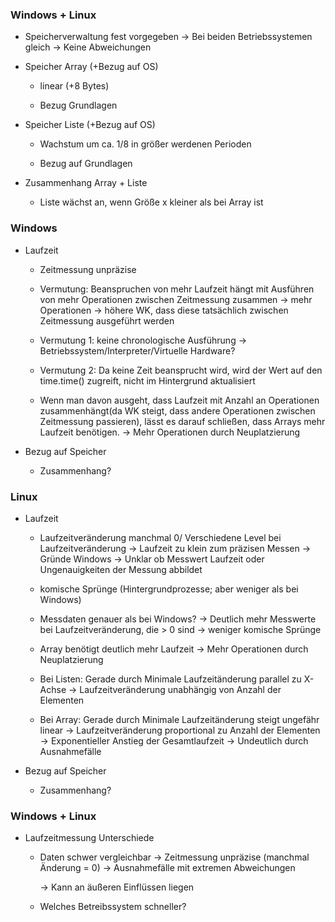 

### Windows + Linux
- Speicherverwaltung fest vorgegeben
    -> Bei beiden Betriebssystemen gleich
    -> Keine Abweichungen

- Speicher Array (+Bezug auf OS)
    - linear (+8 Bytes)

    - Bezug Grundlagen

- Speicher Liste (+Bezug auf OS)
    - Wachstum um ca. 1/8 in größer werdenen Perioden

    - Bezug auf Grundlagen
- Zusammenhang Array + Liste
    - Liste wächst an, wenn Größe x kleiner als bei Array ist

### Windows
- Laufzeit
    - Zeitmessung unpräzise 

    - Vermutung: Beanspruchen von mehr Laufzeit hängt mit Ausführen von mehr Operationen zwischen Zeitmessung zusammen
        -> mehr Operationen -> höhere WK, dass diese tatsächlich zwischen Zeitmessung ausgeführt werden

    - Vermutung 1: keine chronologische Ausführung -> Betriebssystem/Interpreter/Virtuelle Hardware?
    - Vermutung 2: Da keine Zeit beansprucht wird, wird der Wert auf den time.time() zugreift, nicht im Hintergrund aktualisiert

    - Wenn man davon ausgeht, dass Laufzeit mit Anzahl an Operationen zusammenhängt(da WK steigt, dass andere Operationen zwischen Zeitmessung passieren), lässt es darauf schließen, dass Arrays mehr Laufzeit benötigen.
        -> Mehr Operationen durch Neuplatzierung

- Bezug auf Speicher
    - Zusammenhang?

### Linux
- Laufzeit
    - Laufzeitveränderung manchmal 0/ Verschiedene Level bei Laufzeitveränderung
        -> Laufzeit zu klein zum präzisen Messen
            -> Gründe Windows
        -> Unklar ob Messwert Laufzeit oder Ungenauigkeiten der Messung abbildet

    - komische Sprünge (Hintergrundprozesse; aber weniger als bei Windows)

    - Messdaten genauer als bei Windows?
        -> Deutlich mehr Messwerte bei Laufzeitveränderung, die > 0 sind
        -> weniger komische Sprünge

    - Array benötigt deutlich mehr Laufzeit
        -> Mehr Operationen durch Neuplatzierung

    - Bei Listen: Gerade durch Minimale Laufzeitänderung parallel zu X-Achse
        -> Laufzeitveränderung unabhängig von Anzahl der Elementen

    - Bei Array: Gerade durch Minimale Laufzeitänderung steigt ungefähr linear
        -> Laufzeitveränderung proportional zu Anzahl der Elementen
        -> Exponentieller Anstieg der Gesamtlaufzeit
            -> Undeutlich durch Ausnahmefälle



- Bezug auf Speicher
    - Zusammenhang?

### Windows + Linux
- Laufzeitmessung Unterschiede
    - Daten schwer vergleichbar
        -> Zeitmessung unpräzise (manchmal Änderung = 0)
        -> Ausnahmefälle mit extremen Abweichungen

        -> Kann an äußeren Einflüssen liegen
    - Welches Betreibssystem schneller?
